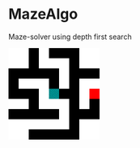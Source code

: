 # MazeAlgo
Maze-solver using depth first search

![maze](https://github.com/ThomasSelvig/MazeAlgo/raw/master/maze.gif)
